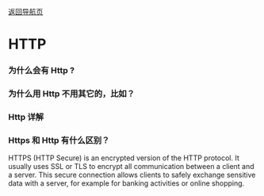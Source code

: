 [返回导航页](https://cqzhen.github.io/blog.html "导航页面")

# HTTP

### 为什么会有 Http ?


### 为什么用 Http 不用其它的，比如？


### Http 详解


### Https 和 Http 有什么区别？

HTTPS (HTTP Secure) is an encrypted version of the HTTP protocol. It usually uses SSL or TLS to encrypt all communication between a client and a server. This secure connection allows clients to safely exchange sensitive data with a server, for example for banking activities or online shopping.
